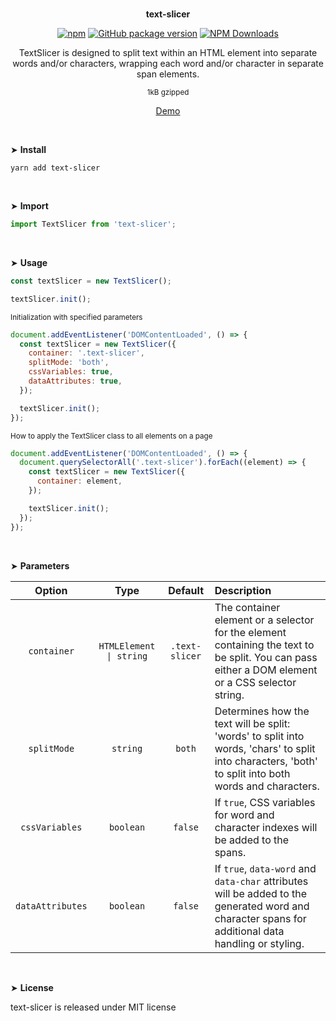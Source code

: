 <br>
<p align="center"><strong>text-slicer</strong></p>

<div align="center">

[![npm](https://img.shields.io/npm/v/text-slicer.svg?colorB=brightgreen)](https://www.npmjs.com/package/text-slicer)
[![GitHub package version](https://img.shields.io/github/package-json/v/ux-ui-pro/text-slicer.svg)](https://github.com/ux-ui-pro/text-slicer)
[![NPM Downloads](https://img.shields.io/npm/dm/text-slicer.svg?style=flat)](https://www.npmjs.org/package/text-slicer)

</div>

<p align="center">TextSlicer is designed to split text within an HTML element into separate words and/or characters, wrapping each word and/or character in separate span elements.</p>
<p align="center"><sup>1kB gzipped</sup></p>
<p align="center"><a href="https://codepen.io/ux-ui/full/vYMoGoG">Demo</a></p>
<br>

&#10148; **Install**

```console
yarn add text-slicer
```
<br>

&#10148; **Import**

```javascript
import TextSlicer from 'text-slicer';
```
<br>

&#10148; **Usage**

```javascript
const textSlicer = new TextSlicer();

textSlicer.init();
```

<sub>Initialization with specified parameters</sub>
```javascript
document.addEventListener('DOMContentLoaded', () => {
  const textSlicer = new TextSlicer({
    container: '.text-slicer',
    splitMode: 'both',
    cssVariables: true,
    dataAttributes: true,
  });

  textSlicer.init();
});
```

<sub>How to apply the TextSlicer class to all elements on a page</sub>
```javascript
document.addEventListener('DOMContentLoaded', () => {
  document.querySelectorAll('.text-slicer').forEach((element) => {
    const textSlicer = new TextSlicer({
      container: element,
    });

    textSlicer.init();
  });
});
```
<br>

&#10148; **Parameters**

|      Option       |          Type           |    Default     | Description                                                                                                                                           |
|:-----------------:|:-----------------------:|:--------------:|:------------------------------------------------------------------------------------------------------------------------------------------------------|
|    `container`    | `HTMLElement \| string` | `.text-slicer` | The container element or a selector for the element containing the text to be split. You can pass either a DOM element or a CSS selector string.      |
|    `splitMode`    |        `string`         |     `both`     | Determines how the text will be split: 'words' to split into words, 'chars' to split into characters, 'both' to split into both words and characters. |
|  `cssVariables`   |        `boolean`        |    `false`     | If `true`, CSS variables for word and character indexes will be added to the spans.                                                                   |
| `dataAttributes`  |        `boolean`        |    `false`     | If `true`, `data-word` and `data-char` attributes will be added to the generated word and character spans for additional data handling or styling.    |
<br>

&#10148; **License**

text-slicer is released under MIT license
